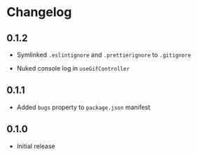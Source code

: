 # Changelog

## 0.1.2

- Symlinked `.eslintignore` and `.prettierignore` to `.gitignore`

- Nuked console log in `useGifController`

## 0.1.1

- Added `bugs` property to `package.json` manifest

## 0.1.0

- Initial release
